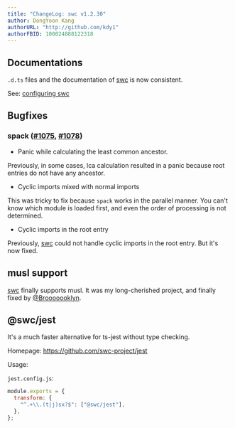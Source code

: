 ```yaml
---
title: "ChangeLog: swc v1.2.30"
author: DongYoon Kang
authorURL: "http://github.com/kdy1"
authorFBID: 100024888122318
---
```


## Documentations

`.d.ts` files and the documentation of [swc][] is now consistent.

See: [configuring swc](https://swc-project.github.io/docs/configuring-swc.html)

## Bugfixes

### spack ([#1075](https://github.com/swc-project/swc/pull/1075), [#1078](https://github.com/swc-project/swc/pull/1078))

- Panic while calculating the least common ancestor.

Previously, in some cases, lca calculation resulted in a panic because root entries do not have any ancestor.

- Cyclic imports mixed with normal imports

This was tricky to fix because `spack` works in the parallel manner. You can't know which module is loaded first, and even the order of processing is not determined.

- Cyclic imports in the root entry

Previously, [swc][] could not handle cyclic imports in the root entry. But it's now fixed.

## musl support

[swc][] finally supports musl. It was my long-cherished project, and finally fixed by [@Brooooooklyn](https://github.com/Brooooooklyn).

## @swc/jest

It's a much faster alternative for ts-jest without type checking.

Homepage: https://github.com/swc-project/jest

Usage:

`jest.config.js`:

```js
module.exports = {
  transform: {
    "^.+\\.(t|j)sx?$": ["@swc/jest"],
  },
};
```

[swc]: https://swc-project.github.io
